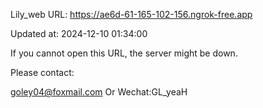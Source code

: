 Lily_web URL: https://ae6d-61-165-102-156.ngrok-free.app

Updated at: 2024-12-10 01:34:00

If you cannot open this URL, the server might be down.

Please contact: 

goley04@foxmail.com Or Wechat:GL_yeaH